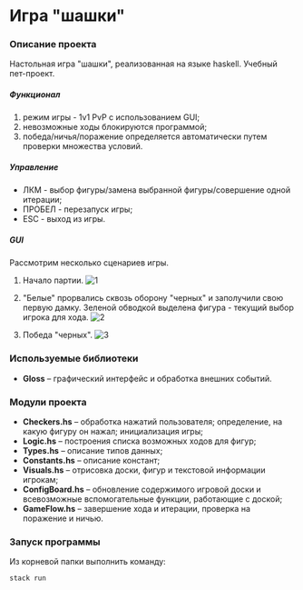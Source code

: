 # Игра "шашки"

### Описание проекта
Настольная игра "шашки", реализованная на языке haskell. Учебный пет-проект.

##### Функционал
1. режим игры - 1v1 PvP с использованием GUI;
2. невозможные ходы блокируются программой;
3. победа/ничья/поражение определяется автоматически путем проверки множества условий.

##### Управление
- ЛКМ - выбор фигуры/замена выбранной фигуры/совершение одной итерации;
- ПРОБЕЛ - перезапуск игры;
- ESC - выход из игры.

##### GUI
Рассмотрим несколько сценариев игры.
1. Начало партии.
![1](https://github.com/MysteryMister/haskell-checkers/assets/24231731/1703b04a-18ff-4e00-918a-ff80fc41d7a0)

2. "Белые" прорвались сквозь оборону "черных" и заполучили свою первую дамку. Зеленой обводкой выделена фигура - текущий выбор игрока для хода.
![2](https://github.com/MysteryMister/haskell-checkers/assets/24231731/6faec65c-effd-48c2-b898-0c778097d854)

3. Победа "черных".
![3](https://github.com/MysteryMister/haskell-checkers/assets/24231731/f604de52-aaea-4a82-932e-8306242a2f6b)

### Используемые библиотеки
- **Gloss** – графический интерфейс и обработка внешних событий.

### Модули проекта
- **Checkers.hs** – обработка нажатий пользователя; определение, на какую фигуру он нажал; инициализация игры;
- **Logic.hs** – построения списка возможных ходов для фигур;
- **Types.hs** – описание типов данных;
- **Constants.hs** – описание констант;
- **Visuals.hs** – отрисовка доски, фигур и текстовой информации игрокам;
- **ConfigBoard.hs** – обновление содержимого игровой доски и всевозможные вспомогательные функции, работающие с доской;
- **GameFlow.hs** – завершение хода и итерации, проверка на поражение и ничью.

### Запуск программы
Из корневой папки выполнить команду: 

	stack run

